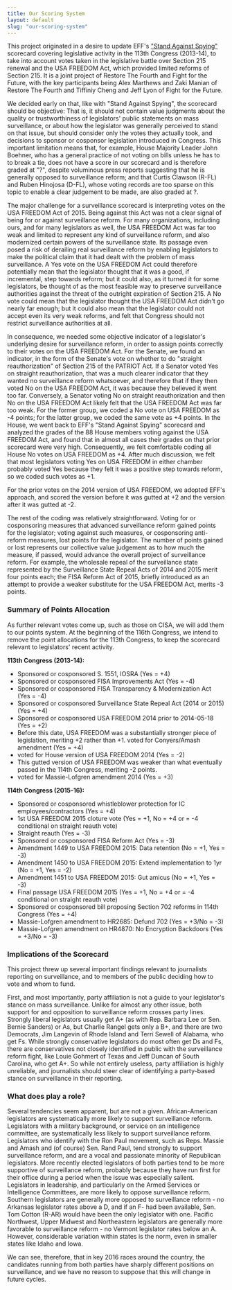 ```yaml
---
title: Our Scoring System
layout: default
slug: "our-scoring-system"
---
```


<p>This project originated in a desire to update EFF's <a href="https://standagainstspying.org/">"Stand Against Spying"</a> scorecard covering legislative activity in the 113th Congress (2013-14), to take into account votes taken in the legislative battle over Section 215 renewal and the USA FREEDOM Act, which provided limited reforms of Section 215. It is a joint project of Restore The Fourth and Fight for the Future, with the key participants being Alex Marthews and Zaki Manian of Restore The Fourth and Tiffiniy Cheng and Jeff Lyon of Fight for the Future.
</p>
<p>
We decided early on that, like with "Stand Against Spying", the scorecard should be objective: That is, it should not contain value judgments about the quality or trustworthiness of legislators' public statements on mass surveillance, or about how the legislator was generally perceived to stand on that issue, but should consider only the votes they actually took, and decisions to sponsor or cosponsor legislation introduced in Congress. This important limitation means that, for example, House Majority Leader John Boehner, who has a general practice of not voting on bills unless he has to to break a tie, does not have a score in our scorecard and is therefore graded at "?", despite voluminous press reports suggesting that he is generally opposed to surveillance reform; and that Curtis Clawson (R-FL) and Ruben Hinojosa (D-FL), whose voting records are too sparse on this topic to enable a clear judgement to be made, are also graded at ?.
</p>

<p>The major challenge for a surveillance scorecard is interpreting votes on the USA FREEDOM Act of 2015. Being against this Act was not a clear signal of being for or against surveillance reform. For many organizations, including ours, and for many legislators as well, the USA FREEDOM Act was far too weak and limited to represent any kind of surveillance reform, and also modernized certain powers of the surveillance state. Its passage even posed a risk of derailing real surveillance reform by enabling legislators to make the political claim that it had dealt with the problem of mass surveillance. A Yes vote on the USA FREEDOM Act could therefore potentially mean that the legislator thought that it was a good, if incremental, step towards reform; but it could also, as it turned it for some legislators, be thought of as the most feasible way to preserve surveillance authorities against the threat of the outright expiration of Section 215. A No vote could mean that the legislator thought the USA FREEDOM Act didn't go nearly far enough; but it could also mean that the legislator could not accept even its very weak reforms, and felt that Congress should not restrict surveillance authorities at all.
</p>

<p>In consequence, we needed some objective indicator of a legislator's underlying desire for surveillance reform, in order to assign points correctly to their votes on the USA FREEDOM Act. For the Senate, we found an indicator, in the form of the Senate's vote on whether to do "straight reauthorization" of Section 215 of the PATRIOT Act. If a Senator voted Yes on straight reauthorization, that was a much clearer indicator that they wanted no surveillance reform whatsoever, and therefore that if they then voted No on the USA FREEDOM Act, it was because they believed it went too far. Conversely, a Senator voting No on straight reauthorization and then No on the USA FREEDOM Act likely felt that the USA FREEDOM Act was far too weak. For the former group, we coded a No vote on USA FREEDOM as -4 points; for the latter group, we coded the same vote as +4 points. In the House, we went back to EFF's "Stand Against Spying" scorecard and analyzed the grades of the 88 House members voting against the USA FREEDOM Act, and found that in almost all cases their grades on that prior scorecard were very high. Consequently, we felt comfortable coding all House No votes on USA FREEDOM as +4. After much discussion, we felt that most legislators voting Yes on USA FREEDOM in either chamber probably voted Yes because they felt it was a positive step towards reform, so we coded such votes as +1.
</p>
<p>For the prior votes on the 2014 version of USA FREEDOM, we adopted EFF's approach, and scored the version before it was gutted at +2 and the version after it was gutted at -2.
</p>
<p>The rest of the coding was relatively straightforward. Voting for or cosponsoring measures that advanced surveillance reform gained points for the legislator; voting against such measures, or cosponsoring anti-reform measures, lost points for the legislator. The number of points gained or lost represents our collective value judgement as to how much the measure, if passed, would advance the overall project of surveillance reform. For example, the wholesale repeal of the surveillance state represented by the Surveillance State Repeal Acts of 2014 and 2015 merit four points each; the FISA Reform Act of 2015, briefly introduced as an attempt to provide a weaker substitute for the USA FREEDOM Act, merits -3 points.
</p>

<h3>Summary of Points Allocation</h3>

<p> As further relevant votes come up, such as those on CISA, we will add them to our points system. At the beginning of the 116th Congress, we intend to remove the point allocations for the 113th Congress, to keep the scorecard relevant to legislators' recent activity.
</p>

<p><strong>113th Congress (2013-14):</strong></p>
<ul>
<li>Sponsored or cosponsored S. 1551, IOSRA (Yes = +4)</li>
<li>Sponsored or cosponsored FISA Improvements Act (Yes = -4)</li>
<li>Sponsored or cosponsored FISA Transparency &amp; Modernization Act (Yes = -4)</li>
<li>Sponsored or cosponsored Surveillance State Repeal Act (2014 or 2015) (Yes = +4)</li>
<li>Sponsored or cosponsored USA FREEDOM 2014 prior to 2014-05-18 (Yes = +2)</li>
<li>Before this date, USA FREEDOM was a substantially stronger piece of legislation, meriting +2 rather than +1.
voted for Conyers/Amash amendment (Yes = +4)</li>
<li>voted for House version of USA FREEDOM 2014 (Yes = -2)<!--</li-->
</li><li>This gutted version of USA FREEDOM was weaker than what eventually passed in the 114th Congress, meriting -2 points.</li>
<li>voted for Massie-Lofgren amendment 2014 (Yes = +3)</li>
</ul>
<p><strong>114th Congress (2015-16):</strong></p>
<ul>
<li>Sponsored or cosponsored whistleblower protection for IC employees/contractors (Yes = +4)</li>
<li>1st USA FREEDOM 2015 cloture vote (Yes = +1, No = +4 or = -4 conditional on straight reauth vote)</li>
<li>Straight reauth (Yes = -3)</li>
<li>Sponsored or cosponsored FISA Reform Act (Yes = -3)</li>
<li>Amendment 1449 to USA FREEDOM 2015: Data retention (No = +1, Yes = -3)</li>
<li>Amendment 1450 to USA FREEDOM 2015:  Extend implementation to 1yr (No = +1, Yes = -2)</li>
<li>Amendment 1451 to USA FREEDOM 2015:  Gut amicus (No = +1, Yes = -3)</li>
<li>Final passage USA FREEDOM 2015 (Yes = +1, No = +4 or = -4 conditional on straight reauth vote)</li>
<li>Sponsored or cosponsored bill proposing Section 702 reforms in 114th Congress (Yes = +4)</li>
<li>Massie-Lofgren amendment to HR2685: Defund 702 (Yes = +3/No = -3)</li>
<li>Massie-Lofgren amendment on HR4870: No Encryption Backdoors (Yes = +3/No = -3)</li>
</ul>

<h3>Implications of the Scorecard</h3>

<p>This project threw up several important findings relevant to journalists reporting on surveillance, and to members of the public deciding how to vote and whom to fund.</p>

<p>First, and most importantly, party affiliation is not a guide to your legislator's stance on mass surveillance. Unlike for almost any other issue, both support for and opposition to surveillance reform crosses party lines. Strongly liberal legislators usually get A+ (as with Rep. Barbara Lee or Sen. Bernie Sanders) or As, but Charlie Rangel gets only a B+, and there are two Democrats, Jim Langevin of Rhode Island and Terri Sewell of Alabama, who get Fs. While strongly conservative legislators do most often get Ds and Fs, there are conservatives not closely identified in public with the surveillance reform fight, like Louie Gohmert of Texas and Jeff Duncan of South Carolina, who get A+. So while not entirely useless, party affiliation is highly unreliable, and journalists should steer clear of identifying a party-based stance on surveillance in their reporting.</p>

<h3>What does play a role? </h3>

<p>Several tendencies seem apparent, but are not a given. African-American legislators are systematically more likely to support surveillance reform. Legislators with a military background, or service on an intelligence committee, are systematically less likely to support surveillance reform. Legislators who identify with the Ron Paul movement, such as Reps. Massie and Amash and (of course) Sen. Rand Paul, tend strongly to support surveillance reform, and are a vocal and passionate minority of Republican legislators. More recently elected legislators of both parties tend to be more supportive of surveillance reform, probably because they have run first for their office during a period when the issue was especially salient. Legislators in leadership, and particularly on the Armed Services or Intelligence Committees, are more likely to oppose surveillance reform. Southern legislators are generally more opposed to surveillance reform - no Arkansas legislator rates above a D, and if an F- had been available, Sen. Tom Cotton (R-AR) would have been the only legislator with one. Pacific Northwest, Upper Midwest and Northeastern legislators are generally more favorable to surveillance reform - no Vermont legislator rates below an A. However, considerable variation within states is the norm, even in smaller states like Idaho and Iowa.</p>

<p>We can see, therefore, that in key 2016 races around the country, the candidates running from both parties have sharply different positions on surveillance, and we have no reason to suppose that this will change in future cycles.</p>

